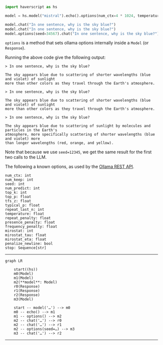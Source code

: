 ```python
import haverscript as hs

model = hs.model("mistral").echo().options(num_ctx=4 * 1024, temperature=1.8, seed=1234)

model.chat("In one sentence, why is the sky blue?")
model.chat("In one sentence, why is the sky blue?")
model.options(seed=34567).chat("In one sentence, why is the sky blue?")
```

`options` is a method that sets ollama options internally inside a `Model` (or `Response`).

Running the above code give the following output:

```
> In one sentence, why is the sky blue?

The sky appears blue due to scattering of shorter wavelengths (blue and violet) of sunlight
more than other colors as they travel through the Earth's atmosphere.

> In one sentence, why is the sky blue?

The sky appears blue due to scattering of shorter wavelengths (blue and violet) of sunlight
more than other colors as they travel through the Earth's atmosphere.

> In one sentence, why is the sky blue?

The sky appears blue due to scattering of sunlight by molecules and particles in the Earth's
atmosphere, more specifically scattering of shorter wavelengths (blue and violet) more
than longer wavelengths (red, orange, and yellow).
```

Note that because we use `seed=12345`, we get the same result for the first two calls to the LLM.

The following a known options, as used by the [Ollama REST API](https://github.com/ollama/ollama/blob/main/docs/api.md).


    num_ctx: int
    num_keep: int
    seed: int
    num_predict: int
    top_k: int
    top_p: float
    tfs_z: float
    typical_p: float
    repeat_last_n: int
    temperature: float
    repeat_penalty: float
    presence_penalty: float
    frequency_penalty: float
    mirostat: int
    mirostat_tau: float
    mirostat_eta: float
    penalize_newline: bool
    stop: Sequence[str]

----

```mermaid
graph LR

    start((hs))
    m0(Model)
    m1(Model)
    m2(**model**: Model)
    r0(Response)
    r1(Response)
    r2(Response)
    m3(Model)

    start -- model('…') --> m0
    m0 -- echo() --> m1
    m1 -- options() --> m2
    m2 -- chat('…') --> r0
    m2 -- chat('…') --> r1
    m2 -- options(seed=…) --> m3
    m3 -- chat('…') --> r2

```

----
